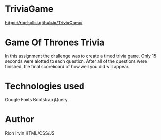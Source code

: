 # TriviaGame

https://rionkellsi.github.io/TriviaGame/

# Game Of Thrones Trivia

In this assignment the challenge was to create a timed trivia game. Only 15 seconds were alotted to each question. After all of the questions were finished, the final scoreboard of how well you did will appear.

# Technologies used
Google Fonts
Bootstrap
jQuery

# Author 
Rion Irvin HTML/CSS/JS 
